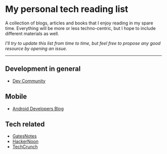 # My personal tech reading list
A collection of blogs, articles and books that I enjoy reading in my spare time. Everything will be more or less techno-centric, but I hope to include different materials as well.

*I'll try to update this list from time to time, but feel free to propose any good resource by opening an issue.*

---

## Development in general
* [Dev Community](https://dev.to/)

## Mobile
* [Android Developers Blog](https://android-developers.googleblog.com/)

## Tech related
* [GatesNotes](https://www.gatesnotes.com/)
* [HackerNoon](https://hackernoon.com/)
* [TechCrunch](https://techcrunch.com/)
